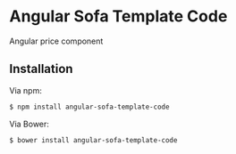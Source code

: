 # Angular Sofa Template Code

Angular price component

## Installation

Via npm:

```sh
$ npm install angular-sofa-template-code
```

Via Bower:

```sh
$ bower install angular-sofa-template-code
```

